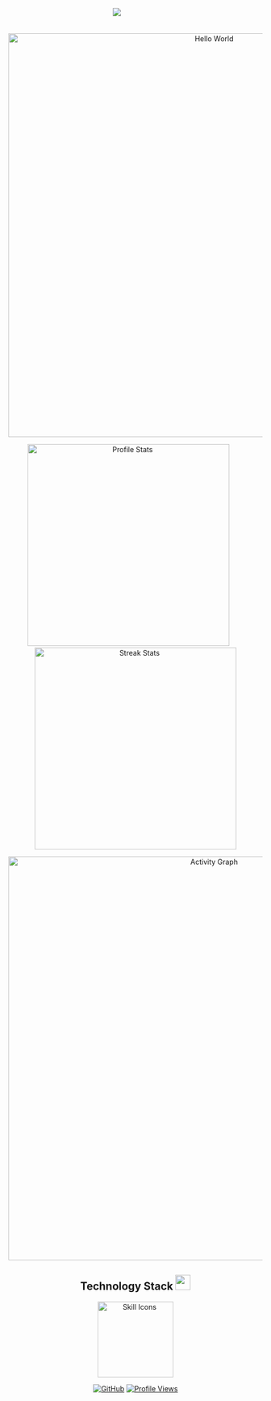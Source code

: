 

<p align="center">
<img src="https://capsule-render.vercel.app/api?type=waving&color=timeGradient&height=300&&section=header&text=HI%20THERE&fontSize=90&fontAlign=50&fontAlignY=30&desc=I'm%20GEQfa&descAlign=50&descSize=30&descAlignY=60&animation=twinkling" />                   
</p>
<p align="center">    
    <!-- https://github.com/DenverCoder1/readme-typing-svg -->
    <img width="800" src="https://readme-typing-svg.demolab.com?font=LXGW+WenKai+TC&size=22&pause=1000&center=true&vCenter=true&random=false&width=600&lines=Welcome+to+my+GitHub+profile+page!;欢迎来到我的 GitHub 主页！" alt="Hello World" title="Hello World"/>
</p>
<p align="center">
    <!-- https://github.com/anuraghazra/github-readme-stats -->
    <!-- rules: https://github.com/anuraghazra/github-readme-stats/blob/master/src/calculateRank.js -->
    <img width="400" src="https://github-readme-stats.vercel.app/api?username=GEQfa&theme=transparent&show_icons=true&hide_border=true&show=reviews,discussions_started&hide_title=true&hide=contribs&number_format=long&count_private=true" alt="Profile Stats" title="Profile Stats" />
    <!-- https://github.com/DenverCoder1/github-readme-streak-stats -->      
    <!-- <img width="400" src="https://streak-stats.demolab.com?user=GEQfa&theme=transparent&hide_border=true" alt="Streak Stats" title="Streak Stats" /> -->
    <!-- self-host in Vercel -->
    <img width="400" src="https://github-readme-streak-stats-xiaokang2022.vercel.app?user=GEQfa&theme=transparent&hide_border=true" alt="Streak Stats" title="Streak Stats" />
</p>
<p align="center">
    <!-- https://github.com/Ashutosh00710/github-readme-activity-graph -->
    <img width="800" src="https://github-readme-activity-graph.vercel.app/graph?username=GEQfa&theme=github-compact&hide_border=true&area=true&custom_title=Activity%20Graph" alt="Activity Graph" title="Activity Graph" />
</p>
<p align="center">
<h2 align="center">Technology Stack <img src="https://media.giphy.com/media/WUlplcMpOCEmTGBtBW/giphy.gif" width="30"></h2>
<p align="center">
    <!-- https://github.com/LelouchFR/skill-icons -->
    <img width="150" src="https://go-skill-icons.vercel.app/api/icons?i=c,md,matlab&titles=true" alt="Skill Icons" title="Skill Icons">
</p>
<p align="center">
    <!-- https://github.com/badges/shields --> 
    <a href="https://github.com/GEQfa"><img src="https://img.shields.io/badge/GitHub-GEQfa-blue?logo=github" alt="GitHub" title="GitHub" /></a>
    <!-- https://github.com/antonkomarev/github-profile-views-counter -->
    <a href="https://github.com/GEQfa"><img src="https://komarev.com/ghpvc/?username=GEQfa&label=Profile+Views" alt="Profile Views" title="Profile Views" /></a>
</p>









